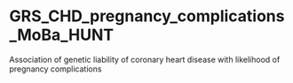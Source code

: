# GRS_CHD_pregnancy_complications_MoBa_HUNT
Association of genetic liability of coronary heart disease with likelihood of pregnancy complications
